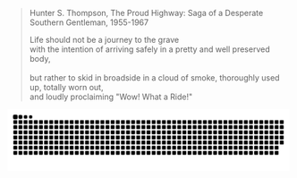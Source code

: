 > Hunter S. Thompson, The Proud Highway: Saga of a Desperate Southern Gentleman, 1955-1967
> <p>Life should not be a journey to the grave<br>
> with the intention of arriving safely in a pretty and well preserved body,<br>
> <br>
> but rather to skid in broadside in a cloud of smoke, thoroughly used up, totally worn out,<br>
> and loudly proclaiming "Wow! What a Ride!"</p>


<picture>
  <source media="(prefers-color-scheme: dark)" srcset="https://raw.githubusercontent.com/PhilisterD/PhilisterD/output/github-contribution-grid-snake-dark.svg">
  <source media="(prefers-color-scheme: light)" srcset="https://raw.githubusercontent.com/PhilisterD/PhilisterD/output/github-contribution-grid-snake.svg">
  <img alt="github contribution grid snake animation" src="https://raw.githubusercontent.com/PhilisterD/PhilisterD/output/github-contribution-grid-snake.svg">
</picture>
